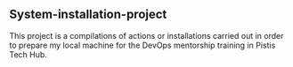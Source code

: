 ## System-installation-project

This project is a compilations of actions or installations  carried out in order to prepare my local machine for the DevOps mentorship training in Pistis Tech Hub. 
